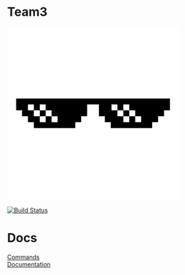 # Team3

![SPECS](./logo.png)

[![Build Status](https://travis-ci.com/ucsd-cse112/team3.svg?token=N7quhPzu2SUwxwSC1Q4R&branch=master)](https://travis-ci.com/ucsd-cse112/team3)

# Docs
[Commands](./commands.md)  
[Documentation](https://ucsd-cse112.github.io/team3/)

